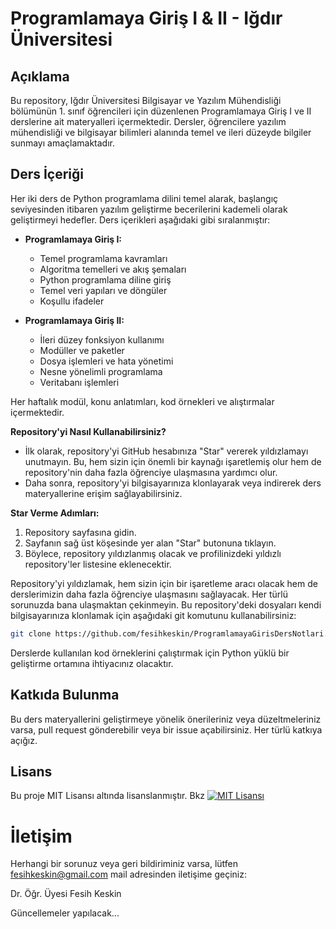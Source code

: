# Programlamaya Giriş I & II - Iğdır Üniversitesi

## Açıklama
Bu repository, Iğdır Üniversitesi Bilgisayar ve Yazılım Mühendisliği bölümünün 1. sınıf öğrencileri için düzenlenen Programlamaya Giriş I ve II derslerine ait materyalleri içermektedir. Dersler, öğrencilere yazılım mühendisliği ve bilgisayar bilimleri alanında temel ve ileri düzeyde bilgiler sunmayı amaçlamaktadır.

## Ders İçeriği
Her iki ders de Python programlama dilini temel alarak, başlangıç seviyesinden itibaren yazılım geliştirme becerilerini kademeli olarak geliştirmeyi hedefler. Ders içerikleri aşağıdaki gibi sıralanmıştır:

- **Programlamaya Giriş I:**
  - Temel programlama kavramları
  - Algoritma temelleri ve akış şemaları
  - Python programlama diline giriş
  - Temel veri yapıları ve döngüler
  - Koşullu ifadeler

- **Programlamaya Giriş II:**
  - İleri düzey fonksiyon kullanımı
  - Modüller ve paketler
  - Dosya işlemleri ve hata yönetimi
  - Nesne yönelimli programlama
  - Veritabanı işlemleri

Her haftalık modül, konu anlatımları, kod örnekleri ve alıştırmalar içermektedir.

**Repository'yi Nasıl Kullanabilirsiniz?**
- İlk olarak, repository'yi GitHub hesabınıza "Star" vererek yıldızlamayı unutmayın. Bu, hem sizin için önemli bir kaynağı işaretlemiş olur hem de repository'nin daha fazla öğrenciye ulaşmasına yardımcı olur.
- Daha sonra, repository'yi bilgisayarınıza klonlayarak veya indirerek ders materyallerine erişim sağlayabilirsiniz.

**Star Verme Adımları:**
1. Repository sayfasına gidin.
2. Sayfanın sağ üst köşesinde yer alan "Star" butonuna tıklayın.
3. Böylece, repository yıldızlanmış olacak ve profilinizdeki yıldızlı repository'ler listesine eklenecektir.

Repository'yi yıldızlamak, hem sizin için bir işaretleme aracı olacak hem de derslerimizin daha fazla öğrenciye ulaşmasını sağlayacak. Her türlü sorunuzda bana ulaşmaktan çekinmeyin.
Bu repository'deki dosyaları kendi bilgisayarınıza klonlamak için aşağıdaki git komutunu kullanabilirsiniz:

```bash
git clone https://github.com/fesihkeskin/ProgramlamayaGirisDersNotlari.git
```

Derslerde kullanılan kod örneklerini çalıştırmak için Python yüklü bir geliştirme ortamına ihtiyacınız olacaktır. 

## Katkıda Bulunma
Bu ders materyallerini geliştirmeye yönelik önerileriniz veya düzeltmeleriniz varsa, pull request gönderebilir veya bir issue açabilirsiniz. Her türlü katkıya açığız.

## Lisans
Bu proje MIT Lisansı altında lisanslanmıştır. Bkz [![MIT Lisansı](https://img.shields.io/badge/License-MIT-green.svg)](https://choosealicense.com/licenses/mit/)

# İletişim
Herhangi bir sorunuz veya geri bildiriminiz varsa, lütfen [fesihkeskin@gmail.com](mailto:fesih.keskin@igdir.edu.tr) mail adresinden iletişime geçiniz: 

Dr. Öğr. Üyesi Fesih Keskin

Güncellemeler yapılacak...





